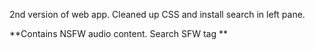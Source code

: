 2nd version of web app.  Cleaned up CSS and install search in left pane.

**Contains NSFW audio content.  Search SFW tag **